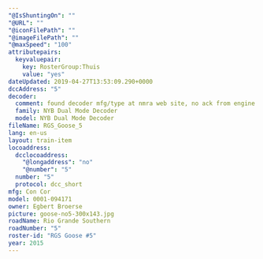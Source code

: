 ```yaml
---
"@IsShuntingOn": ""
"@URL": ""
"@iconFilePath": ""
"@imageFilePath": ""
"@maxSpeed": "100"
attributepairs:
  keyvaluepair:
    key: RosterGroup:Thuis
    value: "yes"
dateUpdated: 2019-04-27T13:53:09.290+0000
dccAddress: "5"
decoder:
  comment: found decoder mfg/type at nmra web site, no ack from engine
  family: NYB Dual Mode Decoder
  model: NYB Dual Mode Decoder
fileName: RGS_Goose_5
lang: en-us
layout: train-item
locoaddress:
  dcclocoaddress:
    "@longaddress": "no"
    "@number": "5"
  number: "5"
  protocol: dcc_short
mfg: Con Cor
model: 0001-094171
owner: Egbert Broerse
picture: goose-no5-300x143.jpg
roadName: Rio Grande Southern
roadNumber: "5"
roster-id: "RGS Goose #5"
year: 2015
---
```

